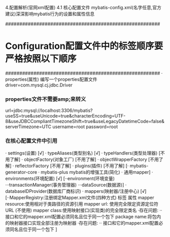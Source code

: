 4.配置解析(官网xml配置)
4.1 核心配置文件
mybatis-config.xml(名字任意,官方建议)深深影响mybatis行为的设置和属性信息

#######################################################
# Configuration配置文件中的标签顺序要严格按照以下顺序
#######################################################
· properties(属性)
编写一个properties配置文件
driver=com.mysql.cj.jdbc.Driver
### properties文件不需要amp;来转义
url=jdbc:mysql://localhost:3306/mybatis?useSS=true&useUnicode=true&characterEncoding=UTF-8&useJDBCCompliantTimezoneShift=true&useLegacyDatetimeCode=false&serverTimezone=UTC
username=root
password=root
### 在核心配置文件中引用

· settings(设置) [√]
· typeAliases(类型别名) [√]
· typeHandlers(类型处理器) [不用了解]
· objectFactory(对象工厂) [不用了解]
· objectWrapperFactory [不用了解]
· reflectorFactory [不用了解]
· plugins(插件) [不用了解]
[· mybatis-generator-core
 · mybatis-plus mybatis的增强工具(简化)
 · 通用mapper]
· environments(环境配置) [√]
[··environment(环境变量)
···transactionManager(事务管理器)
···dataSource(数据源)]
· databaseIDProvider(数据库厂商标识)
· mappers(映射器/注册中心) [√]
[··MapperRegistry:注册绑定Mapper.xml文件(四种方式)
   标签   属性
   mapper resource:使用相对于类路径的资源引用
   mapper url: 使用完全限定资源定位符URL (不使用)
   mapper class:使用映射接口(实现类)的完全限定类名
   ·存在问题:
   ·· 接口和它的mapper.xml配置必须同名且位于同一个包下
   package name:将包内的映射器接口实现全部注册为映射器
   ·存在问题:
   ·· 接口和它的mapper.xml配置必须同名且位于同一个包下
]

